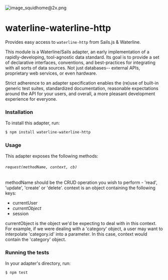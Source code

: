 ![image_squidhome@2x.png](http://i.imgur.com/RIvu9.png)

# waterline-waterline-http

Provides easy access to `waterline-http` from Sails.js & Waterline.

This module is a Waterline/Sails adapter, an early implementation of a rapidly-developing, tool-agnostic data standard.  Its goal is to provide a set of declarative interfaces, conventions, and best-practices for integrating with all sorts of data sources.  Not just databases-- external APIs, proprietary web services, or even hardware.

Strict adherence to an adapter specification enables the (re)use of built-in generic test suites, standardized documentation, reasonable expectations around the API for your users, and overall, a more pleasant development experience for everyone.


### Installation

To install this adapter, run:

```sh
$ npm install waterline-waterline-http
```




### Usage

This adapter exposes the following methods:

###### `request(methodName, context, cb)`

methodName should be the CRUD operation you wish to perform - 'read', 'update', 'create' or 'delete'.
context is an object containing the following keys:

* currentUser
* *currentObject*
* session

currentObject is the object we'd be expecting to deal with in this context. For example, if we 
were dealing with a 'category' object, a user may want to interpolate 'category.id' into a parameter.
In this case, context would contain the 'category' object. 

### Running the tests

In your adapter's directory, run:

```sh
$ npm test
```